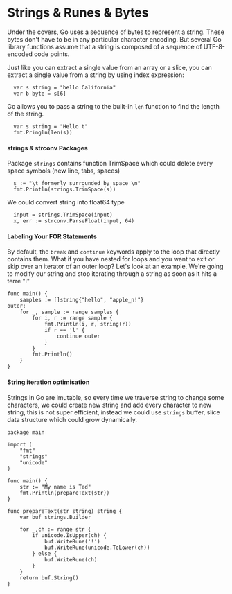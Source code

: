 # Strings & Runes & Bytes
Under the covers, Go uses a sequence of bytes to represent a string. These bytes don't have to be in any particular character encoding.
But several Go library functions assume that a string is composed of a sequence of UTF-8-encoded code points.

Just like you can extract a single value from an array or a slice, you can extract a single value from a string by using index expression:
```
  var s string = "hello California"
  var b byte = s[6]
```

Go allows you to pass a string to the built-in `len` function to find the length of the string. 
```
  var s string = "Hello t"
  fmt.Pringln(len(s))
```

#### strings & strconv Packages
Package `strings` contains function TrimSpace which could delete every space symbols (new line, tabs, spaces)
```
  s := "\t formerly surrounded by space \n"
  fmt.Println(strings.TrimSpace(s))
```
We could convert string into float64 type
```
  input = strings.TrimSpace(input)
  x, err := strconv.ParseFloat(input, 64)
```
#### Labeling Your FOR Statements
By default, the `break` and `continue` keywords apply to the loop that directly contains them. What if you have nested for loops and you want to exit or skip over an iterator of an outer loop? Let's look at an example. We're going to modify our string and stop iterating through a string as soon as it hits a terre "l"
```
func main() {
	samples := []string{"hello", "apple_n!"}
outer:
	for _, sample := range samples {
		for i, r := range sample {
			fmt.Println(i, r, string(r))
			if r == 'l' {
				continue outer
			}
		}
		fmt.Println()
	}
}
```
#### String iteration optimisation
Strings in Go are imutable, so every time we traverse string to change some characters, we could create new string and add every character to new string, this is not super efficient, instead we could use `strings` buffer, slice data structure which could grow dynamically.
```
package main

import (
	"fmt"
	"strings"
	"unicode"
)

func main() {
	str := "My name is Ted"
	fmt.Println(prepareText(str))
}

func prepareText(str string) string {
	var buf strings.Builder

	for _,ch := range str {
		if unicode.IsUpper(ch) {
			buf.WriteRune('!')
			buf.WriteRune(unicode.ToLower(ch))
		} else {
			buf.WriteRune(ch)
		}
	}
	return buf.String()
}
```
